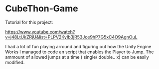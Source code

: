 # CubeThon-Game
Tutorial for this project: 

https://www.youtube.com/watch?v=j48LtUkZRjU&list=PLPV2KyIb3jR53Jce9hP7G5xC4O9AgnOuL

I had a lot of fun playing arround and figuring out how the Unity Engine Works
I managed to code an script that enables the Player to Jump. The ammount of
allowed jumps at a time ( single/ double.. x) can be easily modified.
